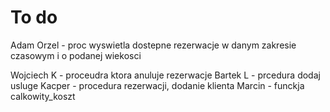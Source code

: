 # To do

Adam Orzel - proc wyswietla dostepne rezerwacje w danym zakresie czasowym i o podanej wiekosci

Wojciech K - proceudra ktora anuluje rezerwacje
Bartek L - prcedura dodaj usluge
Kacper - procedura rezerwacji, dodanie klienta
Marcin - funckja calkowity_koszt
